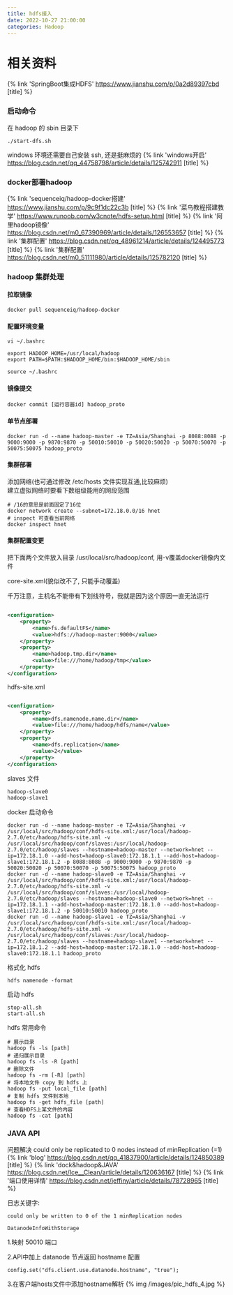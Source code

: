 ```yaml
---
title: hdfs接入
date: 2022-10-27 21:00:00
categories: Hadoop
---
```


# 相关资料

{% link 'SpringBoot集成HDFS' https://www.jianshu.com/p/0a2d89397cbd [title] %}

### 启动命令

在 hadoop 的 sbin 目录下

```shell
./start-dfs.sh
```

windows 环境还需要自己安装 ssh, 还是挺麻烦的
{% link 'windows开启' https://blog.csdn.net/qq_44758798/article/details/125742911 [title] %}

### docker部署hadoop

{% link 'sequenceiq/hadoop-docker搭建' https://www.jianshu.com/p/9c9f1dc22c3b [title] %}
{% link '菜鸟教程搭建教学' https://www.runoob.com/w3cnote/hdfs-setup.html [title] %}
{% link '阿里hadoop镜像' https://blog.csdn.net/m0_67390969/article/details/126553657 [title] %}
{% link '集群配置' https://blog.csdn.net/qq_48961214/article/details/124495773 [title] %}
{% link '集群配置' https://blog.csdn.net/m0_51111980/article/details/125782120 [title] %}

### hadoop 集群处理

#### 拉取镜像

```shell
docker pull sequenceiq/hadoop-docker
```

#### 配置环境变量

```shell
vi ~/.bashrc
```

```text
export HADOOP_HOME=/usr/local/hadoop
export PATH=$PATH:$HADOOP_HOME/bin:$HADOOP_HOME/sbin
```

```shell
source ~/.bashrc
```

#### 镜像提交

```shell
docker commit [运行容器id] hadoop_proto
```

#### 单节点部署

```shell
docker run -d --name hadoop-master -e TZ=Asia/Shanghai -p 8088:8088 -p 9000:9000 -p 9870:9870 -p 50010:50010 -p 50020:50020 -p 50070:50070 -p 50075:50075 hadoop_proto
```

#### 集群部署

添加网络(也可通过修改 /etc/hosts 文件实现互通,比较麻烦)  
建立虚拟网络时要看下数组级能用的网段范围

```shell
# /16的意思是前面固定了16位
docker network create --subnet=172.18.0.0/16 hnet
# inspect 可查看当前网络
docker inspect hnet
```

#### 集群配置变更

把下面两个文件放入目录 /usr/local/src/hadoop/conf, 用-v覆盖docker镜像内文件

core-site.xml(貌似改不了, 只能手动覆盖)

千万注意，主机名不能带有下划线符号，我就是因为这个原因一直无法运行

```xml

<configuration>
    <property>
        <name>fs.defaultFS</name>
        <value>hdfs://hadoop-master:9000</value>
    </property>
    <property>
        <name>hadoop.tmp.dir</name>
        <value>file:///home/hadoop/tmp</value>
    </property>
</configuration>
```

hdfs-site.xml

```xml

<configuration>
    <property>
        <name>dfs.namenode.name.dir</name>
        <value>file:///home/hadoop/hdfs/name</value>
    </property>
    <property>
        <name>dfs.replication</name>
        <value>2</value>
    </property>
</configuration>
```

slaves 文件

```txt
hadoop-slave0
hadoop-slave1
```

docker 启动命令

```shell
docker run -d --name hadoop-master -e TZ=Asia/Shanghai -v /usr/local/src/hadoop/conf/hdfs-site.xml:/usr/local/hadoop-2.7.0/etc/hadoop/hdfs-site.xml -v /usr/local/src/hadoop/conf/slaves:/usr/local/hadoop-2.7.0/etc/hadoop/slaves --hostname=hadoop-master --network=hnet --ip=172.18.1.0 --add-host=hadoop-slave0:172.18.1.1 --add-host=hadoop-slave1:172.18.1.2 -p 8088:8088 -p 9000:9000 -p 9870:9870 -p 50020:50020 -p 50070:50070 -p 50075:50075 hadoop_proto
docker run -d --name hadoop-slave0 -e TZ=Asia/Shanghai -v /usr/local/src/hadoop/conf/hdfs-site.xml:/usr/local/hadoop-2.7.0/etc/hadoop/hdfs-site.xml -v /usr/local/src/hadoop/conf/slaves:/usr/local/hadoop-2.7.0/etc/hadoop/slaves --hostname=hadoop-slave0 --network=hnet --ip=172.18.1.1 --add-host=hadoop-master:172.18.1.0 --add-host=hadoop-slave1:172.18.1.2 -p 50010:50010 hadoop_proto
docker run -d --name hadoop-slave1 -e TZ=Asia/Shanghai -v /usr/local/src/hadoop/conf/hdfs-site.xml:/usr/local/hadoop-2.7.0/etc/hadoop/hdfs-site.xml -v /usr/local/src/hadoop/conf/slaves:/usr/local/hadoop-2.7.0/etc/hadoop/slaves --hostname=hadoop-slave1 --network=hnet --ip=172.18.1.2 --add-host=hadoop-master:172.18.1.0 --add-host=hadoop-slave0:172.18.1.1 hadoop_proto
```

格式化 hdfs

```shell
hdfs namenode -format
```

启动 hdfs

```shell
stop-all.sh
start-all.sh
```

hdfs 常用命令

```shell
# 展示目录
hadoop fs -ls [path]
# 递归展示目录
hadoop fs -ls -R [path]
# 删除文件
hadoop fs -rm [-R] [path]
# 将本地文件 copy 到 hdfs 上
hadoop fs -put local_file [path]
# 复制 hdfs 文件到本地
hadoop fs -get hdfs_file [path]
# 查看HDFS上某文件的内容
hadoop fs -cat [path]
```

### JAVA API

问题解决 could only be replicated to 0 nodes instead of minReplication (=1)  
{% link 'blog' https://blog.csdn.net/qq_41837900/article/details/124850389 [title] %}
{% link 'dock&hadoop&JAVA' https://blog.csdn.net/Ice__Clean/article/details/120636167 [title] %}
{% link '端口使用详情' https://blog.csdn.net/jeffiny/article/details/78728965 [title] %}

日志关键字:

````text
could only be written to 0 of the 1 minReplication nodes
````

```
DatanodeInfoWithStorage
```

1.映射 50010 端口

2.API中加上 datanode 节点返回 hostname 配置

```
config.set("dfs.client.use.datanode.hostname", "true");
```

3.在客户端hosts文件中添加hostname解析
{% img /images/pic_hdfs_4.jpg %}
